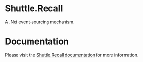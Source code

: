 # Shuttle.Recall

A .Net event-sourcing mechanism.

# Documentation

Please visit the [Shuttle.Recall documentation](https://www.pendel.co.za/shuttle-recall/home.html) for more information.